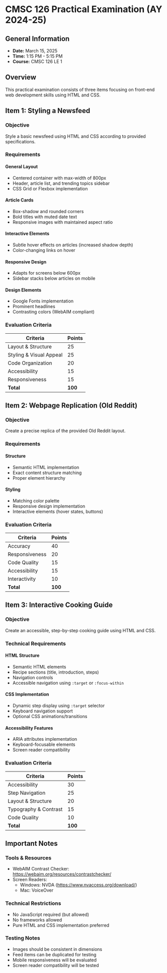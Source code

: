 # CMSC 126 Practical Examination (AY 2024-25)

## General Information
- **Date:** March 15, 2025
- **Time:** 1:15 PM - 5:15 PM
- **Course:** CMSC 126 LE 1

## Overview
This practical examination consists of three items focusing on front-end web development skills using HTML and CSS.

## Item 1: Styling a Newsfeed

### Objective
Style a basic newsfeed using HTML and CSS according to provided specifications.

### Requirements

#### General Layout
- Centered container with max-width of 800px
- Header, article list, and trending topics sidebar
- CSS Grid or Flexbox implementation

#### Article Cards
- Box-shadow and rounded corners
- Bold titles with muted date text
- Responsive images with maintained aspect ratio

#### Interactive Elements
- Subtle hover effects on articles (increased shadow depth)
- Color-changing links on hover

#### Responsive Design
- Adapts for screens below 600px
- Sidebar stacks below articles on mobile

#### Design Elements
- Google Fonts implementation
- Prominent headlines
- Contrasting colors (WebAIM compliant)

### Evaluation Criteria
| Criteria | Points |
|----------|--------|
| Layout & Structure | 25 |
| Styling & Visual Appeal | 25 |
| Code Organization | 20 |
| Accessibility | 15 |
| Responsiveness | 15 |
| **Total** | **100** |

## Item 2: Webpage Replication (Old Reddit)

### Objective
Create a precise replica of the provided Old Reddit layout.

### Requirements

#### Structure
- Semantic HTML implementation
- Exact content structure matching
- Proper element hierarchy

#### Styling
- Matching color palette
- Responsive design implementation
- Interactive elements (hover states, buttons)

### Evaluation Criteria
| Criteria | Points |
|----------|--------|
| Accuracy | 40 |
| Responsiveness | 20 |
| Code Quality | 15 |
| Accessibility | 15 |
| Interactivity | 10 |
| **Total** | **100** |

## Item 3: Interactive Cooking Guide

### Objective
Create an accessible, step-by-step cooking guide using HTML and CSS.

### Technical Requirements

#### HTML Structure
- Semantic HTML elements
- Recipe sections (title, introduction, steps)
- Navigation controls
- Accessible navigation using `:target` or `:focus-within`

#### CSS Implementation
- Dynamic step display using `:target` selector
- Keyboard navigation support
- Optional CSS animations/transitions

#### Accessibility Features
- ARIA attributes implementation
- Keyboard-focusable elements
- Screen reader compatibility

### Evaluation Criteria
| Criteria | Points |
|----------|--------|
| Accessibility | 30 |
| Step Navigation | 25 |
| Layout & Structure | 20 |
| Typography & Contrast | 15 |
| Code Quality | 10 |
| **Total** | **100** |

## Important Notes

### Tools & Resources
- WebAIM Contrast Checker: https://webaim.org/resources/contrastchecker/
- Screen Readers:
  - Windows: NVDA (https://www.nvaccess.org/download/)
  - Mac: VoiceOver

### Technical Restrictions
- No JavaScript required (but allowed)
- No frameworks allowed
- Pure HTML and CSS implementation preferred

### Testing Notes
- Images should be consistent in dimensions
- Feed items can be duplicated for testing
- Mobile responsiveness will be evaluated
- Screen reader compatibility will be tested
